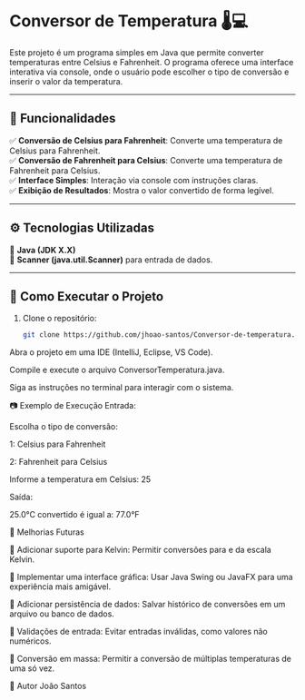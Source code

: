# Conversor de Temperatura 🌡️💻

Este projeto é um programa simples em Java que permite converter temperaturas entre Celsius e Fahrenheit. O programa oferece uma interface interativa via console, onde o usuário pode escolher o tipo de conversão e inserir o valor da temperatura.

---

## 📌 Funcionalidades

✅ **Conversão de Celsius para Fahrenheit**: Converte uma temperatura de Celsius para Fahrenheit.  
✅ **Conversão de Fahrenheit para Celsius**: Converte uma temperatura de Fahrenheit para Celsius.  
✅ **Interface Simples**: Interação via console com instruções claras.  
✅ **Exibição de Resultados**: Mostra o valor convertido de forma legível.  

---

## ⚙️ Tecnologias Utilizadas

🔹 **Java (JDK X.X)**  
🔹 **Scanner (java.util.Scanner)** para entrada de dados.  

---

## 🚀 Como Executar o Projeto

1. Clone o repositório:
   ```bash
   git clone https://github.com/jhoao-santos/Conversor-de-temperatura.git
Abra o projeto em uma IDE (IntelliJ, Eclipse, VS Code).

Compile e execute o arquivo ConversorTemperatura.java.

Siga as instruções no terminal para interagir com o sistema.

📷 Exemplo de Execução
Entrada:


Escolha o tipo de conversão:

1: Celsius para Fahrenheit

2: Fahrenheit para Celsius


Informe a temperatura em Celsius: 25

Saída:

25.0°C convertido é igual a: 77.0°F



📌 Melhorias Futuras


🔹 Adicionar suporte para Kelvin: Permitir conversões para e da escala Kelvin.

🔹 Implementar uma interface gráfica: Usar Java Swing ou JavaFX para uma experiência mais amigável.

🔹 Adicionar persistência de dados: Salvar histórico de conversões em um arquivo ou banco de dados.

🔹 Validações de entrada: Evitar entradas inválidas, como valores não numéricos.

🔹 Conversão em massa: Permitir a conversão de múltiplas temperaturas de uma só vez.


🔗 Autor
João Santos
